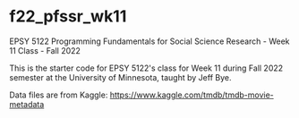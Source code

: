 # f22_pfssr_wk11
EPSY 5122 Programming Fundamentals for Social Science Research - Week 11 Class - Fall 2022

This is the starter code for EPSY 5122's class for Week 11 during Fall 2022 semester at the University of Minnesota, taught by Jeff Bye.

Data files are from Kaggle: https://www.kaggle.com/tmdb/tmdb-movie-metadata
